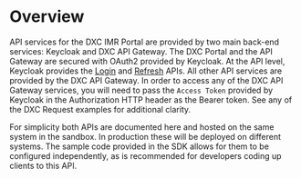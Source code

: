 # Overview

API services for the DXC IMR Portal are provided by two main back-end services: Keycloak and DXC API Gateway.  The DXC Portal and the API Gateway are secured with OAuth2 provided by Keycloak.  At the API level, Keycloak provides the [Login](#api-Authentication-Login) and [Refresh](#api-Authentication-Refresh) APIs.  All other API services are provided by the DXC API Gateway.  In order to access any of the DXC API Gateway services, you will need to pass the `Access Token` provided by Keycloak in the Authorization HTTP header as the Bearer token.  See any of the DXC Request examples for additional clarity.

For simplicity both APIs are documented here and hosted on the same system in the sandbox.  In production these will be deployed on different systems.  The sample code provided in the SDK allows for them to be configured independently, as is recommended for developers coding up clients to this API.
